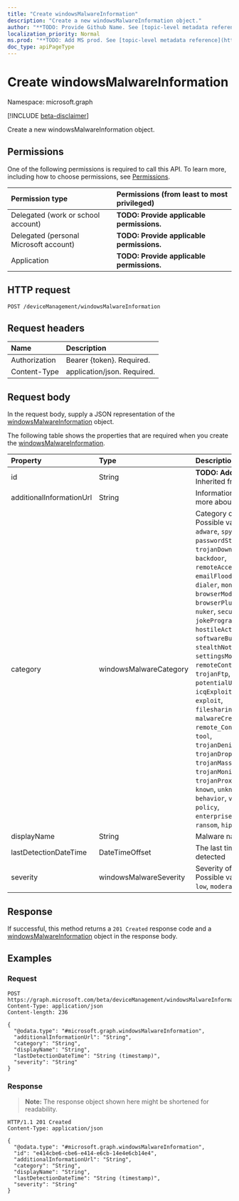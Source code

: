 ```yaml
---
title: "Create windowsMalwareInformation"
description: "Create a new windowsMalwareInformation object."
author: "**TODO: Provide Github Name. See [topic-level metadata reference](https://msgo.azurewebsites.net/add/document/guidelines/metadata.html#topic-level-metadata)**"
localization_priority: Normal
ms.prod: "**TODO: Add MS prod. See [topic-level metadata reference](https://msgo.azurewebsites.net/add/document/guidelines/metadata.html#topic-level-metadata)**"
doc_type: apiPageType
---
```


# Create windowsMalwareInformation
Namespace: microsoft.graph

[!INCLUDE [beta-disclaimer](../../includes/beta-disclaimer.md)]

Create a new windowsMalwareInformation object.

## Permissions
One of the following permissions is required to call this API. To learn more, including how to choose permissions, see [Permissions](/graph/permissions-reference).

|Permission type|Permissions (from least to most privileged)|
|:---|:---|
|Delegated (work or school account)|**TODO: Provide applicable permissions.**|
|Delegated (personal Microsoft account)|**TODO: Provide applicable permissions.**|
|Application|**TODO: Provide applicable permissions.**|

## HTTP request

<!-- {
  "blockType": "ignored"
}
-->
``` http
POST /deviceManagement/windowsMalwareInformation
```

## Request headers
|Name|Description|
|:---|:---|
|Authorization|Bearer {token}. Required.|
|Content-Type|application/json. Required.|

## Request body
In the request body, supply a JSON representation of the [windowsMalwareInformation](../resources/windowsmalwareinformation.md) object.

The following table shows the properties that are required when you create the [windowsMalwareInformation](../resources/windowsmalwareinformation.md).

|Property|Type|Description|
|:---|:---|:---|
|id|String|**TODO: Add Description** Inherited from [entity](../resources/entity.md)|
|additionalInformationUrl|String|Information URL to learn more about the malware|
|category|windowsMalwareCategory|Category of the malware. Possible values are: `invalid`, `adware`, `spyware`, `passwordStealer`, `trojanDownloader`, `worm`, `backdoor`, `remoteAccessTrojan`, `trojan`, `emailFlooder`, `keylogger`, `dialer`, `monitoringSoftware`, `browserModifier`, `cookie`, `browserPlugin`, `aolExploit`, `nuker`, `securityDisabler`, `jokeProgram`, `hostileActiveXControl`, `softwareBundler`, `stealthNotifier`, `settingsModifier`, `toolBar`, `remoteControlSoftware`, `trojanFtp`, `potentialUnwantedSoftware`, `icqExploit`, `trojanTelnet`, `exploit`, `filesharingProgram`, `malwareCreationTool`, `remote_Control_Software`, `tool`, `trojanDenialOfService`, `trojanDropper`, `trojanMassMailer`, `trojanMonitoringSoftware`, `trojanProxyServer`, `virus`, `known`, `unknown`, `spp`, `behavior`, `vulnerability`, `policy`, `enterpriseUnwantedSoftware`, `ransom`, `hipsRule`.|
|displayName|String|Malware name|
|lastDetectionDateTime|DateTimeOffset|The last time the malware is detected|
|severity|windowsMalwareSeverity|Severity of the malware. Possible values are: `unknown`, `low`, `moderate`, `high`, `severe`.|



## Response

If successful, this method returns a `201 Created` response code and a [windowsMalwareInformation](../resources/windowsmalwareinformation.md) object in the response body.

## Examples

### Request
<!-- {
  "blockType": "request",
  "name": "create_windowsmalwareinformation_from_"
}
-->
``` http
POST https://graph.microsoft.com/beta/deviceManagement/windowsMalwareInformation
Content-Type: application/json
Content-length: 236

{
  "@odata.type": "#microsoft.graph.windowsMalwareInformation",
  "additionalInformationUrl": "String",
  "category": "String",
  "displayName": "String",
  "lastDetectionDateTime": "String (timestamp)",
  "severity": "String"
}
```


### Response
>**Note:** The response object shown here might be shortened for readability.
<!-- {
  "blockType": "response",
  "truncated": true,
  "@odata.type": "microsoft.graph.windowsMalwareInformation"
}
-->
``` http
HTTP/1.1 201 Created
Content-Type: application/json

{
  "@odata.type": "#microsoft.graph.windowsMalwareInformation",
  "id": "e414cbe6-cbe6-e414-e6cb-14e4e6cb14e4",
  "additionalInformationUrl": "String",
  "category": "String",
  "displayName": "String",
  "lastDetectionDateTime": "String (timestamp)",
  "severity": "String"
}
```


